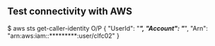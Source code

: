 ## Test connectivity with AWS
$ aws sts get-caller-identity
O/P
{
    "UserId": "*************",
    "Account": "*************",
    "Arn": "arn:aws:iam::*********:user/clfc02"
}
